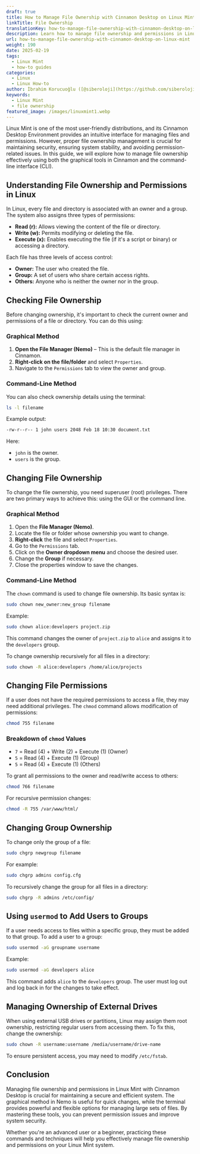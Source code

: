 ```yaml
---
draft: true
title: How to Manage File Ownership with Cinnamon Desktop on Linux Mint
linkTitle: File Ownership
translationKey: how-to-manage-file-ownership-with-cinnamon-desktop-on-linux-mint
description: Learn how to manage file ownership and permissions in Linux Mint using the Cinnamon Desktop Environment. This guide covers both graphical and command-line methods for changing ownership, permissions, and groups.
url: how-to-manage-file-ownership-with-cinnamon-desktop-on-linux-mint
weight: 190
date: 2025-02-19
tags:
  - Linux Mint
  - how-to guides
categories:
  - Linux
  - Linux How-to
author: İbrahim Korucuoğlu ([@siberoloji](https://github.com/siberoloji))
keywords:
  - Linux Mint
  - file ownership
featured_image: /images/linuxmint1.webp
---
```

Linux Mint is one of the most user-friendly distributions, and its Cinnamon Desktop Environment provides an intuitive interface for managing files and permissions. However, proper file ownership management is crucial for maintaining security, ensuring system stability, and avoiding permission-related issues. In this guide, we will explore how to manage file ownership effectively using both the graphical tools in Cinnamon and the command-line interface (CLI).

## Understanding File Ownership and Permissions in Linux

In Linux, every file and directory is associated with an owner and a group. The system also assigns three types of permissions:

- **Read (r):** Allows viewing the content of the file or directory.
- **Write (w):** Permits modifying or deleting the file.
- **Execute (x):** Enables executing the file (if it's a script or binary) or accessing a directory.

Each file has three levels of access control:

- **Owner:** The user who created the file.
- **Group:** A set of users who share certain access rights.
- **Others:** Anyone who is neither the owner nor in the group.

## Checking File Ownership

Before changing ownership, it's important to check the current owner and permissions of a file or directory. You can do this using:

### Graphical Method

1. **Open the File Manager (Nemo)** – This is the default file manager in Cinnamon.
2. **Right-click on the file/folder** and select `Properties`.
3. Navigate to the `Permissions` tab to view the owner and group.

### Command-Line Method

You can also check ownership details using the terminal:

```bash
ls -l filename
```

Example output:

```bash
-rw-r--r-- 1 john users 2048 Feb 18 10:30 document.txt
```

Here:

- `john` is the owner.
- `users` is the group.

## Changing File Ownership

To change the file ownership, you need superuser (root) privileges. There are two primary ways to achieve this: using the GUI or the command line.

### Graphical Method

1. Open the **File Manager (Nemo)**.
2. Locate the file or folder whose ownership you want to change.
3. **Right-click** the file and select `Properties`.
4. Go to the `Permissions` tab.
5. Click on the **Owner dropdown menu** and choose the desired user.
6. Change the **Group** if necessary.
7. Close the properties window to save the changes.

### Command-Line Method

The `chown` command is used to change file ownership. Its basic syntax is:

```bash
sudo chown new_owner:new_group filename
```

Example:

```bash
sudo chown alice:developers project.zip
```

This command changes the owner of `project.zip` to `alice` and assigns it to the `developers` group.

To change ownership recursively for all files in a directory:

```bash
sudo chown -R alice:developers /home/alice/projects
```

## Changing File Permissions

If a user does not have the required permissions to access a file, they may need additional privileges. The `chmod` command allows modification of permissions:

```bash
chmod 755 filename
```

### Breakdown of `chmod` Values

- `7` = Read (4) + Write (2) + Execute (1) (Owner)
- `5` = Read (4) + Execute (1) (Group)
- `5` = Read (4) + Execute (1) (Others)

To grant all permissions to the owner and read/write access to others:

```bash
chmod 766 filename
```

For recursive permission changes:

```bash
chmod -R 755 /var/www/html/
```

## Changing Group Ownership

To change only the group of a file:

```bash
sudo chgrp newgroup filename
```

For example:

```bash
sudo chgrp admins config.cfg
```

To recursively change the group for all files in a directory:

```bash
sudo chgrp -R admins /etc/config/
```

## Using `usermod` to Add Users to Groups

If a user needs access to files within a specific group, they must be added to that group. To add a user to a group:

```bash
sudo usermod -aG groupname username
```

Example:

```bash
sudo usermod -aG developers alice
```

This command adds `alice` to the `developers` group. The user must log out and log back in for the changes to take effect.

## Managing Ownership of External Drives

When using external USB drives or partitions, Linux may assign them root ownership, restricting regular users from accessing them. To fix this, change the ownership:

```bash
sudo chown -R username:username /media/username/drive-name
```

To ensure persistent access, you may need to modify `/etc/fstab`.

## Conclusion

Managing file ownership and permissions in Linux Mint with Cinnamon Desktop is crucial for maintaining a secure and efficient system. The graphical method in Nemo is useful for quick changes, while the terminal provides powerful and flexible options for managing large sets of files. By mastering these tools, you can prevent permission issues and improve system security.

Whether you're an advanced user or a beginner, practicing these commands and techniques will help you effectively manage file ownership and permissions on your Linux Mint system.
